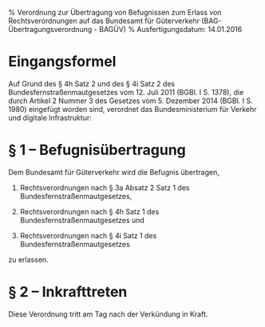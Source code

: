 % Verordnung zur Übertragung von Befugnissen zum Erlass von Rechtsverordnungen auf das Bundesamt für Güterverkehr  (BAG-Übertragungsverordnung - BAGÜV)
% Ausfertigungsdatum: 14.01.2016
 
# Eingangsformel

Auf Grund des § 4h Satz 2 und des § 4i Satz 2 des Bundesfernstraßenmautgesetzes vom 12. Juli 2011 (BGBl. I S. 1378), die durch Artikel 2 Nummer 3 des Gesetzes vom 5. Dezember 2014 (BGBl. I S. 1980) eingefügt worden sind, verordnet das Bundesministerium für Verkehr und digitale Infrastruktur:

# § 1 – Befugnisübertragung

Dem Bundesamt für Güterverkehr wird die Befugnis übertragen,

1. Rechtsverordnungen nach § 3a Absatz 2 Satz 1 des Bundesfernstraßenmautgesetzes,

2. Rechtsverordnungen nach § 4h Satz 1 des Bundesfernstraßenmautgesetzes und

3. Rechtsverordnungen nach § 4i Satz 1 des Bundesfernstraßenmautgesetzes

zu erlassen.

# § 2 – Inkrafttreten

Diese Verordnung tritt am Tag nach der Verkündung in Kraft.
